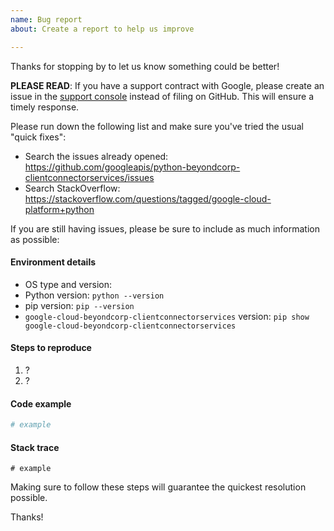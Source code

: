 ```yaml
---
name: Bug report
about: Create a report to help us improve

---
```


Thanks for stopping by to let us know something could be better!

**PLEASE READ**: If you have a support contract with Google, please create an issue in the [support console](https://cloud.google.com/support/) instead of filing on GitHub. This will ensure a timely response.

Please run down the following list and make sure you've tried the usual "quick fixes":

  - Search the issues already opened: https://github.com/googleapis/python-beyondcorp-clientconnectorservices/issues
  - Search StackOverflow: https://stackoverflow.com/questions/tagged/google-cloud-platform+python

If you are still having issues, please be sure to include as much information as possible:

#### Environment details

  - OS type and version:
  - Python version: `python --version`
  - pip version: `pip --version`
  - `google-cloud-beyondcorp-clientconnectorservices` version: `pip show google-cloud-beyondcorp-clientconnectorservices`

#### Steps to reproduce

  1. ?
  2. ?

#### Code example

```python
# example
```

#### Stack trace
```
# example
```

Making sure to follow these steps will guarantee the quickest resolution possible.

Thanks!

